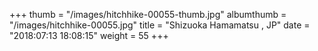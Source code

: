 +++
thumb = "/images/hitchhike-00055-thumb.jpg"
albumthumb = "/images/hitchhike-00055.jpg"
title = "Shizuoka Hamamatsu , JP"
date = "2018:07:13 18:08:15"
weight = 55
+++
